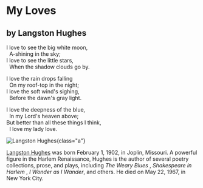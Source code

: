 # My Loves

## by Langston Hughes

I love to see the big white moon, \
  A-shining in the sky;\
I love to see the little stars, \
  When the shadow clouds go by.

I love the rain drops falling\
  On my roof-top in the night;\
I love the soft wind's sighing, \
  Before the dawn's gray light.

I love the deepness of the blue, \
  In my Lord's heaven above; \
But better than all these things I think, \
  I love my lady love.

![Langston Hughes](hughes.jpg){class="a"}

[Langston Hughes](https://poets.us20.list-manage.com/track/click?u=e329a0cb6f08842f08a05d822&id=aa0fdf51a2&e=00a7f19fb9)
was born February 1, 1902, in Joplin, Missouri. A powerful figure in the
Harlem Renaissance, Hughes is the author of several poetry collections,
prose, and plays, including *The Weary Blues* , *Shakespeare in Harlem*
, *I Wonder as I Wander*, and others. He died on May 22, 1967, in New
York City.
